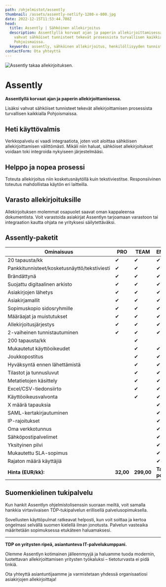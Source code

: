 ```yaml
---
path: /ohjelmistot/assently
thumbnail: /assets/assently-netlify-1280-x-800.jpg
date: 2022-12-15T11:53:44.708Z
head:
  title: Assently | Sähköinen allekirjoitus
  description: Assentlyllä korvaat ajan ja paperin allekirjoittamisessa. Lisäksi
    vahvat sähköiset tunnisteet tekevät prosessista turvallisen kaikkialla
    Pohjoismaissa.
  keywords: assently, sähköinen allekirjoitus, henkilöllisyyden tunnistus
contactForm: Ota yhteyttä
---
```

![Assently takaa allekirjoituksen.](/assets/assently-netlify-1280-x-800.jpg)
# Assently
**Assentlyllä korvaat ajan ja paperin allekirjoittamisessa.** 

Lisäksi vahvat sähköiset tunnisteet tekevät allekirjoittamisen prosessista turvallisen kaikkialla Pohjoismaissa.

## Heti käyttövalmis

Verkkopalvelu ei vaadi integraatiota, joten voit aloittaa sähköisen allekirjoittamisen välittömästi. Mikäli niin haluat, sähköiset allekirjoitukset voidaan toki integroida nykyiseen järjestelmääsi.

## Helppo ja nopea prosessi

Toteuta allekirjoitus niin kosketusnäytöllä kuin tekstiviestitse. Responsiivinen toteutus mahdollistaa käytön eri laitteilla.

## Varasto allekirjoituksille

Allekirjoituksen molemmat osapuolet saavat oman kappaleensa dokumentista. Voit varastoida asiakirjat Assentlyn tarjoamaan varastoon tai integraation kautta ohjata ne yrityksesi säilytettäväksi.

## Assently-paketit

| Ominaisuus                                   | PRO       | TEAM       | ENTERPRISE             |
| -------------------------------------------- | --------- | ---------- | ---------------------- |
| 20 tapausta/kk                               | ✔         | ✔          | ✔                      |
| Pankkitunnisteet/kosketusnäyttö/tekstiviesti | ✔         | ✔          | ✔                      |
| Brändättynä                                  | ✔         | ✔          | ✔                      |
| Suojattu digitaalinen arkisto                | ✔         | ✔          | ✔                      |
| Asiakirjojen lähetys                         | ✔         | ✔          | ✔                      |
| Asiakirjamallit                              | ✔         | ✔          | ✔                      |
| Sopimuskopio sidosryhmille                   | ✔         | ✔          | ✔                      |
| Määräajat ja muistutukset                    | ✔         | ✔          | ✔                      |
| Allekirjoitusjärjestys                       | ✔         | ✔          | ✔                      |
| 2-vaiheinen tunnistautuminen                 | ✔         | ✔          | ✔                      |
| 200 tapausta/kk                              |           | ✔          |                        |
| Mukautetut käyttöoikeudet                    |           | ✔          | ✔                      |
| Joukkopostitus                               |           | ✔          | ✔                      |
| Hyväksyntä ennen lähettämistä                |           | ✔          | ✔                      |
| Tilastot ja tunnusluvut                      |           | ✔          | ✔                      |
| Metatietojen käsittely                       |           | ✔          | ✔                      |
| Excel/CSV-tiedonsiirto                       |           | ✔          | ✔                      |
| Käyttöoikeusvalvonta                         |           | ✔          | ✔                      |
| X määrä tapauksia                            |           |            | ✔                      |
| SAML-kertakirjautuminen                      |           |            | ✔                      |
| IP-rajoitukset                               |           |            | ✔                      |
| Oma verkkotunnus                             |           |            | ✔                      |
| Sähköpostipalvelimet                         |           |            | ✔                      |
| Yksityinen pilvi                             |           |            | ✔                      |
| Mukautettu SLA-sopimus                       |           |            | ✔                      |
| Rajaton määrä käyttäjiä                      |           |            | ✔                      |
| **Hinta (EUR/kk):**                          | **32,00** | **299,00** | **Tarpeiden pohjalta** |

## Suomenkielinen tukipalvelu

Kun hankit Assentlyn ohjelmistolisenssin suoraan meiltä, voit samalla hankkia virtaviivaisen TDP-tukipalvelun erillisellä palvelusopimuksella.

Sovellusten käyttöpulmat ratkeavat helposti, kun voit soittaa ja kertoa ongelmasi selvällä suomen kielellä ilman jonotusta. Palvelun vasteaika määritetään sopimuksessa etukäteen haluamaksesi.

- - -

**TDP on yritysten ripeä, asiantunteva IT-palvelukumppani.** 

Olemme Assentlyn kotimainen jälleenmyyjä ja haluamme tuoda modernin, luotettavan allekirjoittamisen yritysten työkaluksi – tietoturvasta ei pidä tinkiä.

Ota yhteyttä asiantuntijaamme ja varmistetaan yhdessä organisaatiosi asiakirjojen allekirjoittaja!